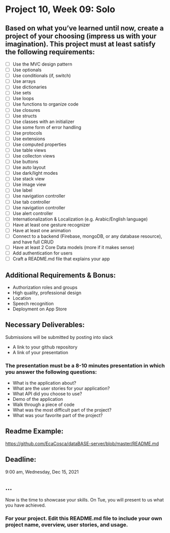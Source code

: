 # Project 10, Week 09: Solo

## Based on what you’ve learned until now, create a project of your choosing (impress us with your imagination). This project must at least satisfy the following requirements:

-  [ ] Use the MVC design pattern
-  [ ] Use optionals
-  [ ] Use conditionals (if, switch)
-  [ ] Use arrays
-  [ ] Use dictionaries
-  [ ] Use sets
-  [ ] Use loops
-  [ ] Use functions to organize code
-  [ ] Use closures
-  [ ] Use structs
-  [ ] Use classes with an initializer
-  [ ] Use some form of error handling
-  [ ] Use protocols
-  [ ] Use extensions
-  [ ] Use computed properties
-  [ ] Use table views
-  [ ] Use collecton views
-  [ ] Use buttons
-  [ ] Use auto layout
-  [ ] Use dark/light modes
-  [ ] Use stack view
-  [ ] Use image view
-  [ ] Use label
-  [ ] Use navigation controller
-  [ ] Use tab controller
-  [ ] Use navigation controller
-  [ ] Use alert controller
-  [ ] Internationalization & Localization (e.g. Arabic/English language)
-  [ ] Have at least one gesture recognizer
-  [ ] Have at least one animation
-  [ ] Connect to a backend (Firebase, mongoDB, or any database resource), and have full CRUD
-  [ ] Have at least 2 Core Data models (more if it makes sense)
-  [ ] Add authentication for users
-  [ ] Craft a README.md file that explains your app

## Additional Requirements & Bonus:

- Authorization roles and groups
- High quality, professional design
- Location
- Speech recognition
- Deployment on App Store

## Necessary Deliverables:

Submissions will be submitted by posting into slack

- A link to your github repository
- A link of your presentation

### The presentation must be a 8-10 minutes presentation in which you answer the following questions:

- What is the application about?
- What are the user stories for your application?
- What API did you choose to use?
- Demo of the application
- Walk through a piece of code
- What was the most difficult part of the project?
- What was your favorite part of the project?

## Readme Example:

https://github.com/EcaCosca/dataBASE-server/blob/master/README.md

## Deadline:

9:00 am, Wednesday, Dec 15, 2021

## ...

Now is the time to showcase your skills. On Tue, you will present to us what you have achieved.

### For your project. Edit this README.md file to include your own project name, overview, user stories, and usage. 
